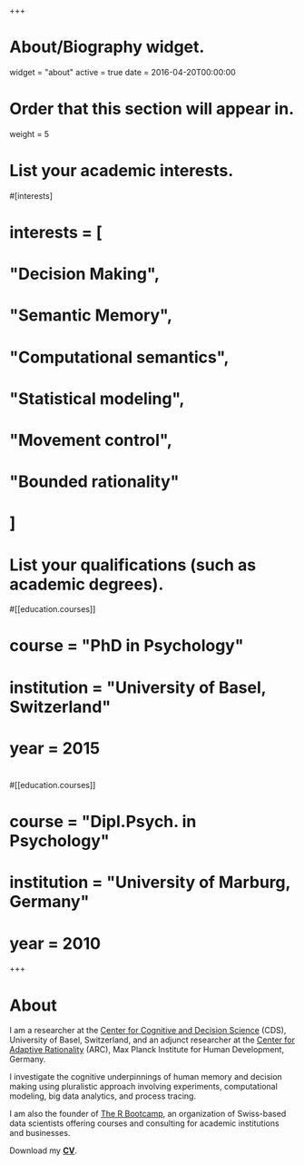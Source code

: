 +++
# About/Biography widget.
widget = "about"
active = true
date = 2016-04-20T00:00:00

# Order that this section will appear in.
weight = 5

# List your academic interests.
#[interests]
#  interests = [
#    "Decision Making",
#    "Semantic Memory",
#    "Computational semantics",
#    "Statistical modeling",
#    "Movement control",
#    "Bounded rationality"
#  ]

# List your qualifications (such as academic degrees).
#[[education.courses]]
#  course = "PhD in Psychology"
#  institution = "University of Basel, Switzerland"
#  year = 2015
#
#[[education.courses]]
#  course = "Dipl.Psych. in Psychology"
#  institution = "University of Marburg, Germany"
#  year = 2010

+++

# About

I am a researcher at the [Center for Cognitive and Decision Science](https://psychologie.unibas.ch/en/faculty/centers/cognitive-and-decision-sciences/) (CDS), University of Basel, Switzerland, and an adjunct researcher at the [Center for Adaptive Rationality](https://www.mpib-berlin.mpg.de/en/research/adaptive-rationality) (ARC), Max Planck Institute for Human Development, Germany.

I investigate the cognitive underpinnings of human memory and decision making using pluralistic approach involving experiments, computational modeling, big data analytics, and process tracing.

I am also the founder of [The R Bootcamp](https://therbootcamp.github.io/), an organization of Swiss-based data scientists offering courses and consulting for academic institutions and businesses.

Download my [**CV**](cv/Wulff2020Oct.pdf/).
